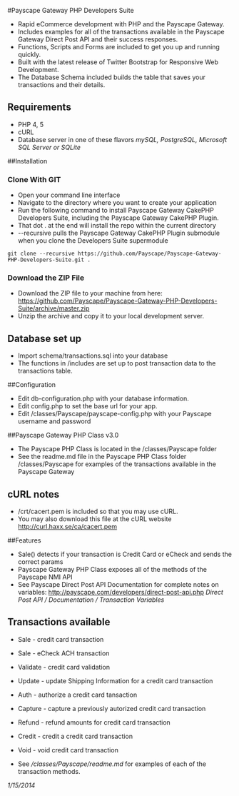 
#Payscape Gateway PHP Developers Suite
* Rapid eCommerce development with PHP and the Payscape Gateway.
* Includes examples for all of the transactions available in the Payscape Gateway Direct Post API and their success responses. 
* Functions, Scripts and Forms are included to get you up and running quickly.
* Built with the latest release of Twitter Bootstrap for Responsive Web Development.
* The Database Schema included builds the table that saves your transactions and their details.

## Requirements
* PHP 4, 5
* cURL
* Database server in one of these flavors 
*mySQL, 
PostgreSQL, 
Microsoft SQL Server or 
SQLite*

##Installation
### Clone With GIT
* Open your command line interface
* Navigate to the directory where you want to create your application
* Run the following command to install Payscape Gateway CakePHP Developers Suite, including the Payscape Gateway CakePHP Plugin.
* That dot . at the end will install the repo within the current directory
* --recursive pulls the Payscape Gateway CakePHP Plugin submodule when you clone the Developers Suite supermodule  
```
git clone --recursive https://github.com/Payscape/Payscape-Gateway-PHP-Developers-Suite.git .  
```

### Download the ZIP File
* Download the ZIP file to your machine from here: https://github.com/Payscape/Payscape-Gateway-PHP-Developers-Suite/archive/master.zip
* Unzip the archive and copy it to your local development server.


## Database set up
* Import schema/transactions.sql into your database
* The functions in /includes are set up to post transaction data to the transactions table. 	  

##Configuration
* Edit db-configuration.php with your database information.
* Edit config.php to set the base url for your app. 
* Edit /classes/Payscape/payscape-config.php with your Payscape username and password

	
##Payscape Gateway PHP Class v3.0
* The Payscape PHP Class is located in the /classes/Payscape folder	  
* See the readme.md file in the Payscape PHP Class folder /classes/Payscape for examples of the transactions available in the Payscape Gateway

## cURL notes	  
* /crt/cacert.pem is included so that you may use cURL. 
* You may also download this file at the cURL website http://curl.haxx.se/ca/cacert.pem 
	 
	
##Features	  
* Sale() detects if your transaction is Credit Card or eCheck and sends the correct params 
* Payscape Gateway PHP Class exposes all of the methods of the Payscape NMI API
* See Payscape Direct Post API Documentation for complete notes on variables: http://payscape.com/developers/direct-post-api.php *Direct Post API / Documentation / Transaction Variables*
	  
## Transactions available
* Sale - credit card transaction
* Sale - eCheck ACH transaction
* Validate - credit card validation
* Update - update Shipping Information for a credit card transaction
* Auth - authorize a credit card tansaction
* Capture - capture a previously autorized credit card transaction
* Refund - refund amounts for credit card transaction
* Credit - credit a credit card transaction
* Void - void credit card transaction

* See */classes/Payscape/readme.md* for examples of each of the transaction methods.
 	  
*1/15/2014*